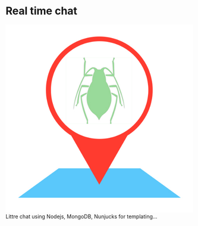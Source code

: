 # Real time chat
![Logo](./public/img/icon.jpg)
Littre chat using Nodejs, MongoDB, Nunjucks for templating...
